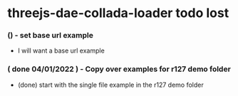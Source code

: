 # threejs-dae-collada-loader todo lost

### () - set base url example
* I will want a base url example

### ( done 04/01/2022 ) - Copy over examples for r127 demo folder
* (done) start with the single file example in the r127 demo folder